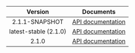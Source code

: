 | Version | Documents |
|:---:|---|
| 2.1.1-SNAPSHOT | [API documentation](2.1.1-SNAPSHOT) |
| latest-stable (2.1.0) | [API documentation](latest-stable) |
| 2.1.0 | [API documentation](2.1.0) |
